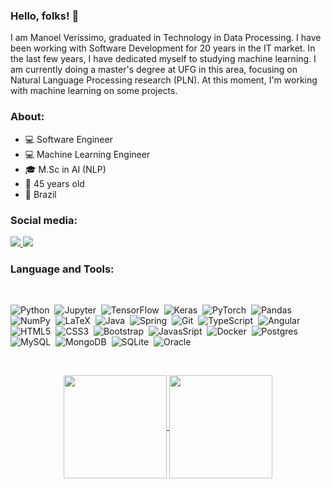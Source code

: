 ### Hello, folks! 👋

I am Manoel Veríssimo, graduated in Technology in Data Processing. I have been working with Software Development for 20 years in the IT market. In the last few years, I have dedicated myself to studying machine learning. I am currently doing a master's degree at UFG in this area, focusing on Natural Language Processing research (PLN). At this moment, I'm working with machine learning on some projects.

### About:

- 💻 Software Engineer
- 💻 Machine Learning Engineer
- 🎓 M.Sc in AI (NLP)
- 🎉 45 years old
- 📌 Brazil

### Social media:

  <a href="http://linkedin.com/in/manoel-verissimo/" alt="Linkedin">
    <img src="https://img.shields.io/badge/LinkedIn-0077B5?style=for-the-badge&logo=linkedin&logoColor=white" />
  </a>
  
  <a href="https://www.instagram.com/manoel_verissimo_santos/" alt="Instagram">
    <img src="https://img.shields.io/badge/Instagram-E4405F?style=for-the-badge&logo=instagram&logoColor=white"/>
  </a>

</br>

### Language and Tools:

</br>

![Python](https://img.shields.io/badge/Python-3776AB?style=for-the-badge&logo=python&logoColor=white)&nbsp;
![Jupyter](https://img.shields.io/badge/Jupyter%20-%23F37626.svg?&style=for-the-badge&logo=Jupyter&logoColor=white)&nbsp;
![TensorFlow](https://img.shields.io/badge/TensorFlow%20-%23FF6F00.svg?&style=for-the-badge&logo=TensorFlow&logoColor=white)&nbsp;
![Keras](https://img.shields.io/badge/Keras%20-%23D00000.svg?&style=for-the-badge&logo=Keras&logoColor=white)&nbsp;
![PyTorch](https://img.shields.io/badge/PyTorch%20-%23EE4C2C.svg?&style=for-the-badge&logo=PyTorch&logoColor=white)&nbsp;
![Pandas](https://img.shields.io/badge/pandas%20-%23150458.svg?&style=for-the-badge&logo=pandas&logoColor=white)&nbsp;
![NumPy](https://img.shields.io/badge/numpy%20-%23013243.svg?&style=for-the-badge&logo=numpy&logoColor=white)&nbsp;
![LaTeX](https://img.shields.io/badge/latex%20-%23008080.svg?&style=for-the-badge&logo=latex&logoColor=white)&nbsp;
![Java](https://img.shields.io/badge/Java-ED8B00?style=for-the-badge&logo=java&logoColor=white)&nbsp;
![Spring](https://img.shields.io/badge/Spring-6DB33F?style=for-the-badge&logo=spring&logoColor=white)&nbsp;
![Git](https://img.shields.io/badge/Git-F05032?style=for-the-badge&logo=git&logoColor=white)&nbsp;
![TypeScript](https://img.shields.io/badge/TypeScript-007ACC?style=for-the-badge&logo=typescript&logoColor=white)&nbsp;
![Angular](https://img.shields.io/badge/Angular-DD0031?style=for-the-badge&logo=angular&logoColor=white)&nbsp;
![HTML5](https://img.shields.io/badge/HTML5-E34F26?style=for-the-badge&logo=html5&logoColor=white)&nbsp;
![CSS3](https://img.shields.io/badge/CSS3-1572B6?style=for-the-badge&logo=css3&logoColor=white)&nbsp;
![Bootstrap](https://img.shields.io/badge/Bootstrap-563D7C?style=for-the-badge&logo=bootstrap&logoColor=white)&nbsp;
![JavasSript](https://img.shields.io/badge/JavaScript-F7DF1E?style=for-the-badge&logo=javascript&logoColor=black)&nbsp;
![Docker](https://img.shields.io/badge/docker%20-%230db7ed.svg?&style=for-the-badge&logo=docker&logoColor=white)&nbsp;
![Postgres](https://img.shields.io/badge/postgres-%23316192.svg?&style=for-the-badge&logo=postgresql&logoColor=white)&nbsp;
![MySQL](https://img.shields.io/badge/mysql-%2300f.svg?&style=for-the-badge&logo=mysql&logoColor=white)&nbsp;
![MongoDB](https://img.shields.io/badge/MongoDB-%234ea94b.svg?&style=for-the-badge&logo=mongodb&logoColor=white)&nbsp;
![SQLite](https://img.shields.io/badge/sqlite-%2307405e.svg?&style=for-the-badge&logo=sqlite&logoColor=white)&nbsp;
![Oracle](https://img.shields.io/badge/oracle%20-%23F00000.svg?&style=for-the-badge&logo=oracle&logoColor=white)&nbsp;

</br>

<p align="center">
   <a href="https://github.com/verissimomanoel?tab=repositories">
    <img
      align="center"
      height="165"
      src="https://github-readme-stats.vercel.app/api/top-langs/?username=verissimomanoel&langs_count=8&layout=compact&theme=dracula"
    />
  </a>
  
  <a href="https://github.com/verissimomanoel?tab=repositories">
    <img
      align="center"
      height="165"
      src="https://github-readme-stats.vercel.app/api?username=verissimomanoel&count_private=true&show_icons=true&custom_title=Github%20Status&hide=issues&theme=dracula"
    />
  </a>

</p>
